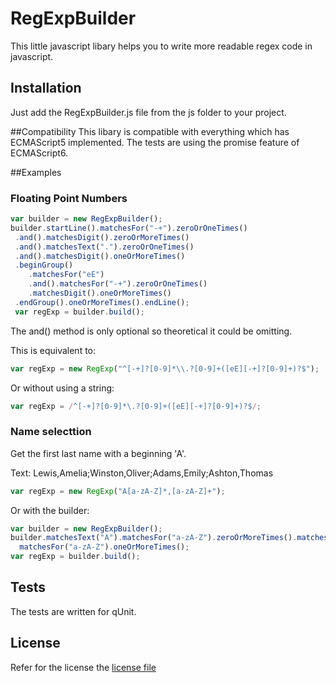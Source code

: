 # RegExpBuilder
This little javascript libary helps you to write more readable regex code in javascript.

## Installation
Just add the RegExpBuilder.js file from the js folder to your project.

##Compatibility
This libary is compatible with everything which has ECMAScript5 implemented.
The tests are using the promise feature of ECMAScript6.

##Examples

### Floating Point Numbers
```javascript
var builder = new RegExpBuilder();
builder.startLine().matchesFor("-+").zeroOrOneTimes()
 .and().matchesDigit().zeroOrMoreTimes()
 .and().matchesText(".").zeroOrOneTimes()
 .and().matchesDigit().oneOrMoreTimes()
 .beginGroup()
	.matchesFor("eE")
	.and().matchesFor("-+").zeroOrOneTimes()
	.matchesDigit().oneOrMoreTimes()
 .endGroup().oneOrMoreTimes().endLine();
 var regExp = builder.build();
```
The and() method is only optional so theoretical it could be omitting.

This is equivalent to:
```javascript
var regExp = new RegExp("^[-+]?[0-9]*\\.?[0-9]+([eE][-+]?[0-9]+)?$");
```
Or without using a string:
```javascript
var regExp = /^[-+]?[0-9]*\.?[0-9]+([eE][-+]?[0-9]+)?$/;
```

### Name selecttion
Get the first last name with a beginning 'A'.

Text: Lewis,Amelia;Winston,Oliver;Adams,Emily;Ashton,Thomas
```javascript
var regExp = new RegExp("A[a-zA-Z]*,[a-zA-Z]+");
```
Or with the builder:
```javascript
var builder = new RegExpBuilder();
builder.matchesText("A").matchesFor("a-zA-Z").zeroOrMoreTimes().matchesText(",")
  matchesFor("a-zA-Z").oneOrMoreTimes();
var regExp = builder.build();
```

## Tests
The tests are written for qUnit.

## License
Refer for the license the [license file](../master/LICENSE)
